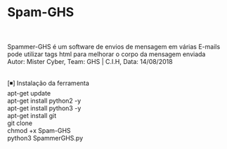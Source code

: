 # Spam-GHS<br><br>
Spammer-GHS é um software de envios de mensagem em várias E-mails<br>
pode utilizar tags html para melhorar o corpo da mensagem enviada<br>
Autor: Mister Cyber, Team: GHS | C.I.H, Data: 14/08/2018<br><br>

[◾] Instalação da ferramenta<br>
apt-get update<br>
apt-get install python2 -y<br>
apt-get install python3 -y<br>
apt-get install git<br>
git clone<br>
chmod +x Spam-GHS<br>
python3 SpammerGHS.py<br>
